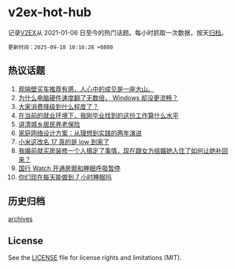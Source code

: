 # v2ex-hot-hub

 记录[V2EX](https://www.v2ex.com/)从 2021-01-06 日至今的热门话题。每小时抓取一次数据，按天[归档](archives)。

`更新时间：2025-09-18 10:16:28 +0800`

## 热议话题

1. [观隔壁买车推荐有感，人心中的成见是一座大山。](https://www.v2ex.com/t/1159866)
1. [为什么电脑硬件速度翻了无数倍， Windows 却没更流畅？](https://www.v2ex.com/t/1159930)
1. [大家消费降级到什么程度了？](https://www.v2ex.com/t/1160070)
1. [在当前的就业环境下，我刚毕业找到的这份工作算什么水平](https://www.v2ex.com/t/1160001)
1. [讲清城乡居民养老保险](https://www.v2ex.com/t/1159863)
1. [家庭网络设计方案：从理想到实践的两年演进](https://www.v2ex.com/t/1159920)
1. [小米这改名 17 真的是 low 到家了](https://www.v2ex.com/t/1159975)
1. [我婚前就买房装修一个人搞定了事情，现在跟女方结婚她入住了如何让她补回来？](https://www.v2ex.com/t/1159859)
1. [国行 Watch 开通房颤和睡眠呼吸暂停](https://www.v2ex.com/t/1159981)
1. [你们现在每天能做到 7 小时睡眠吗](https://www.v2ex.com/t/1159851)

## 历史归档

[archives](archives)

## License

See the [LICENSE](LICENSE) file for license rights and limitations (MIT).
